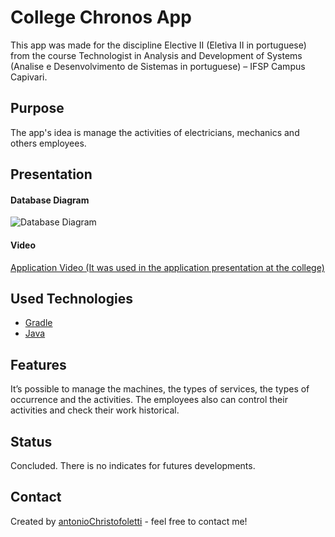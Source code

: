# College Chronos App

This app was made for the discipline Elective II (Eletiva II in portuguese) from the course Technologist in Analysis and Development of Systems (Analise e Desenvolvimento de Sistemas in portuguese) – IFSP Campus Capivari.

## Purpose

The app's idea is manage the activities of electricians, mechanics and others employees. 

## Presentation

#### Database Diagram

![Database Diagram](https://user-images.githubusercontent.com/31052642/110214557-e1db6700-7e83-11eb-81c6-92afa838b990.png)

#### Video

[Application Video (It was used in the application presentation at the college)](https://www.youtube.com/watch?v=hfE02joJbJU)

## Used Technologies

- [Gradle](https://gradle.org/)
- [Java](https://www.java.com/pt-BR/)

## Features

It’s possible to manage the machines, the types of services, the types of occurrence and the activities. The employees also can control their activities and check their work historical.

## Status

Concluded. There is no indicates for futures developments.

## Contact

Created by [antonioChristofoletti](https://github.com/antonioChristofoletti) - feel free to contact me!

